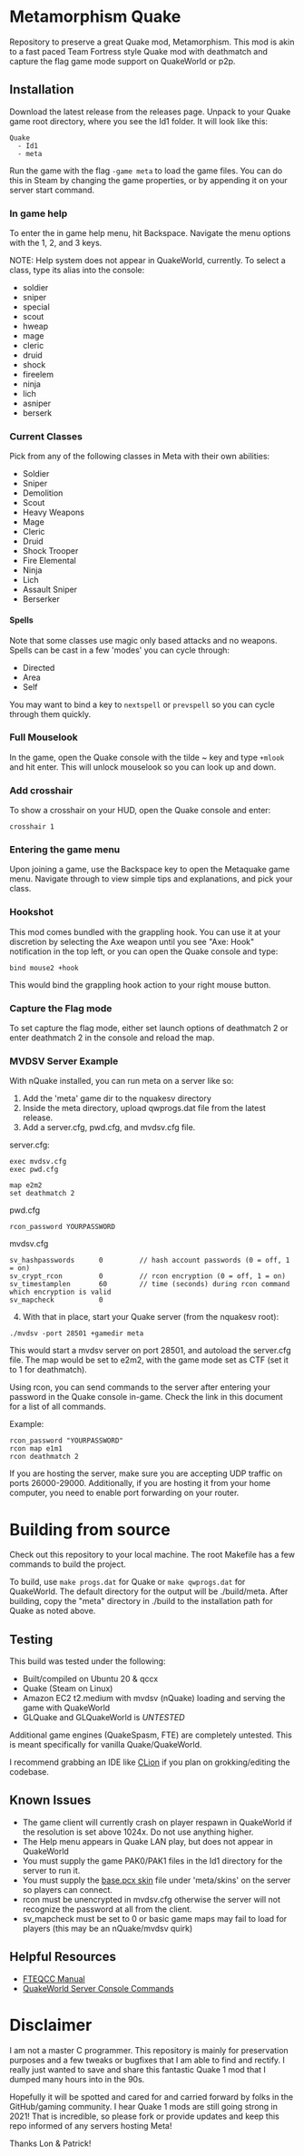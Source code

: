 # Metamorphism Quake

Repository to preserve a great Quake mod, Metamorphism. This mod is akin to a fast paced Team Fortress style Quake mod with deathmatch and capture the flag game mode support on QuakeWorld or p2p.

## Installation

Download the latest release from the releases page. Unpack to your Quake game root directory, where you see the Id1 folder. It will look like this:

```
Quake
  - Id1
  - meta
```

Run the game with the flag `-game meta` to load the game files. You can do this in Steam by changing the game properties, or by appending it on your server start command.

### In game help

To enter the in game help menu, hit Backspace. Navigate the menu options with the 1, 2, and 3 keys.

NOTE: Help system does not appear in QuakeWorld, currently. To select a class, type its alias into the console:

- soldier
- sniper
- special
- scout
- hweap
- mage
- cleric
- druid
- shock
- fireelem
- ninja
- lich
- asniper
- berserk

### Current Classes

Pick from any of the following classes in Meta with their own abilities:

- Soldier
- Sniper
- Demolition
- Scout
- Heavy Weapons
- Mage
- Cleric
- Druid
- Shock Trooper
- Fire Elemental
- Ninja
- Lich
- Assault Sniper
- Berserker

#### Spells

Note that some classes use magic only based attacks and no weapons. Spells can be cast in a few 'modes' you can cycle through:

- Directed
- Area
- Self

You may want to bind a key to `nextspell` or `prevspell` so you can cycle through them quickly.

### Full Mouselook

In the game, open the Quake console with the tilde ~ key and type `+mlook` and hit enter. This will unlock mouselook so you can look up and down.

### Add crosshair

To show a crosshair on your HUD, open the Quake console and enter:

`crosshair 1`

### Entering the game menu

Upon joining a game, use the Backspace key to open the Metaquake game menu. Navigate through to view simple tips and explanations, and pick your class.

### Hookshot

This mod comes bundled with the grappling hook. You can use it at your discretion by selecting the Axe weapon until you see "Axe: Hook" notification in the top left, or you can open the Quake console and type:

`bind mouse2 +hook`

This would bind the grappling hook action to your right mouse button.

### Capture the Flag mode

To set capture the flag mode, either set launch options of deathmatch 2 or enter deathmatch 2 in the console and reload the map.

### MVDSV Server Example

With nQuake installed, you can run meta on a server like so:

1. Add the 'meta' game dir to the nquakesv directory
2. Inside the meta directory, upload qwprogs.dat file from the latest release.
3. Add a server.cfg, pwd.cfg, and mvdsv.cfg file.

server.cfg:

```
exec mvdsv.cfg
exec pwd.cfg

map e2m2
set deathmatch 2
```

pwd.cfg

```
rcon_password YOURPASSWORD
```

mvdsv.cfg

```
sv_hashpasswords      0         // hash account passwords (0 = off, 1 = on)
sv_crypt_rcon         0         // rcon encryption (0 = off, 1 = on)
sv_timestamplen       60        // time (seconds) during rcon command which encryption is valid
sv_mapcheck           0
```

4. With that in place, start your Quake server (from the nquakesv root):

```
./mvdsv -port 28501 +gamedir meta
```

This would start a mvdsv server on port 28501, and autoload the server.cfg file. The map would be set to e2m2, with the game mode set as CTF (set it to 1 for deathmatch).

Using rcon, you can send commands to the server after entering your password in the Quake console in-game. Check the link in this document for a list of all commands.

Example:

```
rcon_password "YOURPASSWORD"
rcon map e1m1
rcon deathmatch 2
```

If you are hosting the server, make sure you are accepting UDP traffic on ports 26000-29000. Additionally, if you are hosting it from your home computer, you need to enable port forwarding on your router.

# Building from source

Check out this repository to your local machine. The root Makefile has a few commands to build the project.

To build, use `make progs.dat` for Quake or `make qwprogs.dat` for QuakeWorld. The default directory for the output will be ./build/meta. After building, copy the "meta" directory in ./build to the installation path for Quake as noted above.

## Testing

This build was tested under the following:

- Built/compiled on Ubuntu 20 & qccx
- Quake (Steam on Linux)
- Amazon EC2 t2.medium with mvdsv (nQuake) loading and serving the game with QuakeWorld
- GLQuake and GLQuakeWorld is *UNTESTED*

Additional game engines (QuakeSpasm, FTE) are completely untested. This is meant specifically for vanilla Quake/QuakeWorld.

I recommend grabbing an IDE like [CLion](https://www.jetbrains.com/clion/) if you plan on grokking/editing the codebase.

## Known Issues

- The game client will currently crash on player respawn in QuakeWorld if the resolution is set above 1024x. Do not use anything higher.
- The Help menu appears in Quake LAN play, but does not appear in QuakeWorld
- You must supply the game PAK0/PAK1 files in the Id1 directory for the server to run it.
- You must supply the [base.pcx skin](http://ftp.gwdg.de/pub/misc/ftp.idsoftware.com/idstuff/quakeworld/skins/skinbase.zip) file under 'meta/skins' on the server so players can connect.
- rcon must be unencrypted in mvdsv.cfg otherwise the server will not recognize the password at all from the client.
- sv_mapcheck must be set to 0 or basic game maps may fail to load for players (this may be an nQuake/mvdsv quirk)

## Helpful Resources

- [FTEQCC Manual](https://icculus.org/~marco/quakec/fteqcc_manual.txt)
- [QuakeWorld Server Console Commands](http://www.joz3d.net/html/qwsconsole.html)

# Disclaimer

I am not a master C programmer. This repository is mainly for preservation purposes and a few tweaks or bugfixes that I am able to find and rectify. I really just wanted to save and share this fantastic Quake 1 mod that I dumped many hours into in the 90s. 

Hopefully it will be spotted and cared for and carried forward by folks in the GitHub/gaming community. I hear Quake 1 mods are still going strong in 2021! That is incredible, so please fork or provide updates and keep this repo informed of any servers hosting Meta!

Thanks Lon & Patrick!
